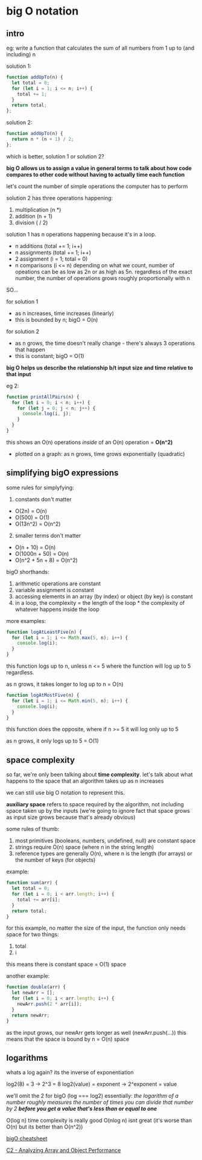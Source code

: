 # big O notation

## intro

eg: write a function that calculates the sum of all numbers from 1 up to (and including) n

solution 1:
```js
function addUpTo(n) {
  let total = 0;
  for (let i = 1; i <= n; i++) {
    total += 1;
  }
  return total;
};
```

solution 2:
```js
function addUpTo(n) {
  return n * (n + 1) / 2;
};
```

which is better, solution 1 or solution 2?

**big O allows us to assign a value in general terms to talk about how code compares to other code without having to actually time each function**

let's count the number of simple operations the computer has to perform

solution 2 has three operations happening:
  1. multiplication (n *)
  2. addition (n + 1)
  3. division ( / 2)

solution 1 has n operations happening because it's in a loop.
  - n additions (total += 1; i++)
  - n assignments (total += 1; i++)
  - 2 assignment (i = 1; total = 0)
  - n comparisons (i <= n)
depending on what we count, number of opeations can be as low as 2n or as high as 5n. regardless of the exact number, the number of operations grows roughly proportionally with n

SO...

for solution 1
  - as n increases, time increases (linearly)
  - this is bounded by n; bigO = O(n)

for solution 2
  - as n grows, the time doesn't really change - there's always 3 operations that happen
  - this is constant; bigO = O(1)

**big O helps us describe the relationship b/t input size and time relative to that input**

eg 2:
```js
function printAllPairs(n) {
  for (let i = 0; i < n; i++) {
    for (let j = 0; j < n; j++) {
      console.log(i, j);
    }
  }
}
```
this shows an O(n) operations *inside* of an O(n) operation = **O(n^2)**
  - plotted on a graph: as n grows, time grows exponentially (quadratic)


## simplifying bigO expressions

some rules for simplyfying:
1. constants don't matter
  - O(2n) = O(n)
  - O(500) = O(1)
  - O(13n^2) = O(n^2)
2. smaller terms don't matter
  - O(n + 10) = O(n)
  - O(1000n + 50) = O(n)
  - O(n^2 + 5n + 8) = O(n^2)

bigO shorthands:
1. arithmetic operations are constant
2. variable assignment is constant
3. accessing elements in an array (by index) or object (by key) is constant
4. in a loop, the complexity = the length of the loop * the complexity of whatever happens inside the loop

more examples:
```js
function logAtLeastFive(n) {
  for (let i = 1; i <= Math.max(5, n); i++) {
    console.log(i);
  }
}
```
this function logs up to n, unless n <= 5 where the function will log up to 5 regardless.

as n grows, it takes longer to log up to n = O(n)

```js
function logAtMostFive(n) {
  for (let i = 1; i <= Math.min(5, n); i++) {
    console.log(i);
  }
}
```
this function does the opposite, where if n >= 5 it will log only up to 5

as n grows, it only logs up to 5 = O(1)


## space complexity

so far, we're only been talking about **time complexity**.
let's talk about what happens to the space that an algorithm takes up as n increases

we can still use big O notation to represent this.

**auxiliary space** refers to space required by the algorithm, not including space taken up by the inputs
(we're going to ignore fact that space grows as input size grows because that's already obvious)

some rules of thumb:
1. most primitives (booleans, numbers, undefined, null) are constant space
2. strings require O(n) space (where n in the string length)
3. reference types are generally O(n), where n is the length (for arrays) or the number of keys (for objects)

example:
```js
function sum(arr) {
  let total = 0;
  for (let i = 0; i < arr.length; i++) {
    total += arr[i];
  }
  return total;
}
```
for this example, no matter the size of the input, the function only needs space for two things:
1. total
2. i

this means there is constant space = O(1) space

another example:
```js
function double(arr) {
  let newArr = [];
  for (let i = 0; i < arr.length; i++) {
    newArr.push(2 * arr[i]);
  }
  return newArr;
}
```
as the input grows, our newArr gets longer as well (newArr.push(...))
this means that the space is bound by n = O(n) space


## logarithms

whats a log again? its the inverse of exponentiation

log2(8) = 3   ->    2^3 = 8
log2(value) = exponent    ->    2^exponent = value

we'll omit the 2 for bigO (log === log2)
essentially: _the logarithm of a number roughly measures the number of times you can divide that number by 2 **before you get a value that's less than or equal to one**_

O(log n) time complexity is really good
O(nlog n) isnt great (it's worse than O(n) but its better than O(n^2))


[bigO cheatsheet](https://www.bigocheatsheet.com/)


[C2 - Analyzing Array and Object Performance](https://github.com/hungrypc/data-structures-and-algorithms/blob/master/chapters/2__analyzing_array_and_object_performance.md)

